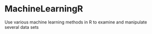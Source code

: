 # MachineLearningR
Use various machine learning methods in R to examine and manipulate several data sets
